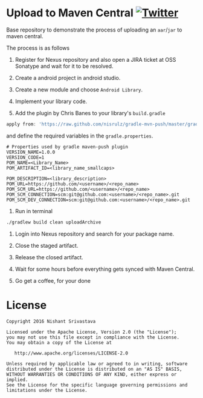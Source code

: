 # Upload to Maven Central [![Twitter](https://img.shields.io/badge/Twitter-@nisrulz-blue.svg?style=flat)](http://twitter.com/nisrulz)

Base repository to demonstrate the process of uploading an `aar`/`jar` to maven central.

The process is as follows

1. Register for Nexus repository and also open a JIRA ticket at OSS Sonatype and wait for it to be resolved.

1. Create a android project in android studio.

1. Create a new module and choose `Android Library`.

1. Implement your library code.

1. Add the plugin by Chris Banes to your library's `build.gradle`
  ```gradle
  apply from: 'https://raw.github.com/nisrulz/gradle-mvn-push/master/gradle-mvn-push.gradle'
  ```
  
  and define the required variables in the `gradle.properties`.
  ```
  # Properties used by gradle maven-push plugin
  VERSION_NAME=1.0.0
  VERSION_CODE=1
  POM_NAME=<Library_Name>
  POM_ARTIFACT_ID=<library_name_smallcaps>
  
  POM_DESCRIPTION=<library_description>
  POM_URL=https://github.com/<username>/<repo_name>
  POM_SCM_URL=https://github.com/<username>/<repo_name>
  POM_SCM_CONNECTION=scm:git@github.com:<username>/<repo_name>.git
  POM_SCM_DEV_CONNECTION=scm:git@github.com:<username>/<repo_name>.git
  ```

1. Run in terminal
  ```bash
  ./gradlew build clean uploadArchive
  ```

1. Login into Nexus repository and search for your package name.

1. Close the staged artifact.

1. Release the closed artifact.

1. Wait for some hours before everything gets synced with Maven Central.

1. Go get a coffee, for your done



License
=======

    Copyright 2016 Nishant Srivastava

    Licensed under the Apache License, Version 2.0 (the "License");
    you may not use this file except in compliance with the License.
    You may obtain a copy of the License at

       http://www.apache.org/licenses/LICENSE-2.0

    Unless required by applicable law or agreed to in writing, software
    distributed under the License is distributed on an "AS IS" BASIS,
    WITHOUT WARRANTIES OR CONDITIONS OF ANY KIND, either express or implied.
    See the License for the specific language governing permissions and
    limitations under the License.
